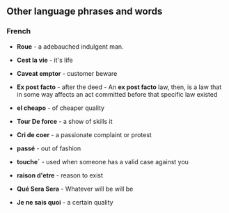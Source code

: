 ## Other language phrases and words


### French
- __Roue__ - a adebauched indulgent man.

- __Cest la vie__ - it's life 

- __Caveat emptor__ - customer beware

- __Ex post facto__ - after the deed - An __ex post facto__ law, then, is a law that in some way affects an act committed before that specific law existed

- __el cheapo__ - of cheaper quality

- __Tour De force__ - a show of skills it

- __Cri de coer__ - a passionate complaint or protest

- __passé__ -  out of fashion

- __touche´__ - used when someone has a valid case against you

- __raison d'etre__ - reason to exist 

- __Qué Sera Sera__ - Whatever will be will be

- __Je ne sais quoi__ - a certain quality 